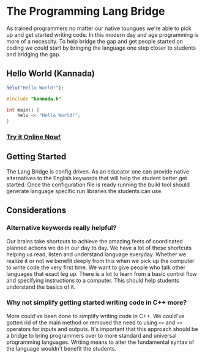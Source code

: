 # The Programming Lang Bridge

As trained programmers no matter our native toungues we're able to pick up and get started writing code. In this modern day and age programming is more of a necessity. To help bridge the gap and get people started on coding we could start by bringing the language one step closer to students and bridging the gap.

## Hello World (Kannada)

```js
helu("Hello World!");
```

```cpp
#include "kannada.h"

int main() {
    helu << "Hello World!";
}
```

### [Try it Online Now!](https://sai.onl/lang_bridge/try)

## Getting Started

The Lang Bridge is config driven. As an educator one can provide native alternatives to the English keywords that will help the student better get started. Once the configuration file is ready running the build tool should generate language specific run libraries the students can use.

## Considerations

### Alternative keywords really helpful?

Our brains take shortcuts to achieve the amazing feets of coordinated planned actions we do in our day to day. We have a lot of these shortcuts helping us read, listen and understand language everyday. Whether we realize it or not we benefit deeply from this when we pick up the computer to write code the very first time. We want to give people who talk other languages that exact leg up. There is a lot to learn from a basic control flow and specifying instructions to a computer. This should help students understand the basics of it.

### Why not simplify getting started writing code in C++ more?

More could've been done to simplify writing code in C++. We could've gotten rid of the main method or removed the need to using `<<` and `>>` operators for inputs and outputs. It's important that this approach should be a bridge to bring programmers over to more standard and universal programming languages. Writing means to alter the fundamental syntax of the language wouldn't benefit the students.